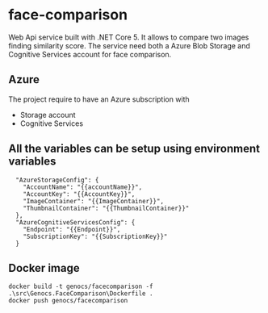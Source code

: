 # face-comparison
Web Api service built with .NET Core 5. It allows to compare two images finding similarity score.
The service need both a Azure Blob Storage and Cognitive Services account for face comparison. 

## Azure 
The project require to have an Azure subscription with
- Storage account
- Cognitive Services



## All the variables can be setup using environment variables


``` PS
  "AzureStorageConfig": {
    "AccountName": "{{accountName}}",
    "AccountKey": "{{AccountKey}}",
    "ImageContainer": "{{ImageContainer}}",
    "ThumbnailContainer": "{{ThumbnailContainer}}"
  },
  "AzureCognitiveServicesConfig": {
    "Endpoint": "{{Endpoint}}",
    "SubscriptionKey": "{{SubscriptionKey}}"
  }
```  
  

## Docker image

``` PS
docker build -t genocs/facecomparison -f .\src\Genocs.FaceComparison\Dockerfile .
docker push genocs/facecomparison
``` 
